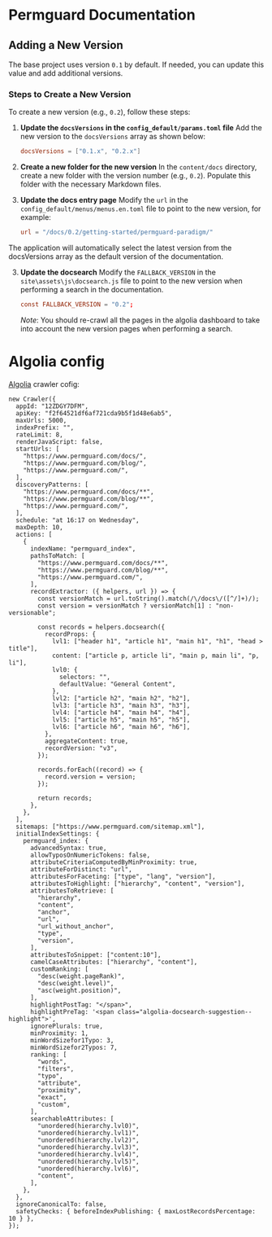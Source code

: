 # Permguard Documentation

## Adding a New Version

The base project uses version `0.1` by default. If needed, you can update this value and add additional versions.

### Steps to Create a New Version

To create a new version (e.g., `0.2`), follow these steps:

1. **Update the `docsVersions` in the `config_default/params.toml` file**
   Add the new version to the `docsVersions` array as shown below:

   ```toml
   docsVersions = ["0.1.x", "0.2.x"]
   ```

2. **Create a new folder for the new version**
   In the `content/docs` directory, create a new folder with the version number (e.g., `0.2`). Populate this folder with the necessary Markdown files.

3. **Update the docs entry page**
   Modify the `url` in the `config_default/menus/menus.en.toml` file to point to the new version, for example:

   ```toml
   url = "/docs/0.2/getting-started/permguard-paradigm/"
   ```

The application will automatically select the latest version from the docsVersions array as the default version of the documentation.

3. **Update the docsearch**
   Modify the `FALLBACK_VERSION` in the `site\assets\js\docsearch.js` file to point to the new version when performing a search in the documentation.

   ```toml
   const FALLBACK_VERSION = "0.2";
   ```

   _Note_: You should re-crawl all the pages in the algolia dashboard to take into account the new version pages when performing a search.

# Algolia config

[Algolia](https://www.algolia.com/) crawler cofig:

```code
new Crawler({
  appId: "12ZDGY7DFM",
  apiKey: "f2f64521df6af721cda9b5f1d48e6ab5",
  maxUrls: 5000,
  indexPrefix: "",
  rateLimit: 8,
  renderJavaScript: false,
  startUrls: [
    "https://www.permguard.com/docs/",
    "https://www.permguard.com/blog/",
    "https://www.permguard.com/",
  ],
  discoveryPatterns: [
    "https://www.permguard.com/docs/**",
    "https://www.permguard.com/blog/**",
    "https://www.permguard.com/",
  ],
  schedule: "at 16:17 on Wednesday",
  maxDepth: 10,
  actions: [
    {
      indexName: "permguard_index",
      pathsToMatch: [
        "https://www.permguard.com/docs/**",
        "https://www.permguard.com/blog/**",
        "https://www.permguard.com/",
      ],
      recordExtractor: ({ helpers, url }) => {
        const versionMatch = url.toString().match(/\/docs\/([^/]+)/);
        const version = versionMatch ? versionMatch[1] : "non-versionable";

        const records = helpers.docsearch({
          recordProps: {
            lvl1: ["header h1", "article h1", "main h1", "h1", "head > title"],
            content: ["article p, article li", "main p, main li", "p, li"],
            lvl0: {
              selectors: "",
              defaultValue: "General Content",
            },
            lvl2: ["article h2", "main h2", "h2"],
            lvl3: ["article h3", "main h3", "h3"],
            lvl4: ["article h4", "main h4", "h4"],
            lvl5: ["article h5", "main h5", "h5"],
            lvl6: ["article h6", "main h6", "h6"],
          },
          aggregateContent: true,
          recordVersion: "v3",
        });

        records.forEach((record) => {
          record.version = version;
        });

        return records;
      },
    },
  ],
  sitemaps: ["https://www.permguard.com/sitemap.xml"],
  initialIndexSettings: {
    permguard_index: {
      advancedSyntax: true,
      allowTyposOnNumericTokens: false,
      attributeCriteriaComputedByMinProximity: true,
      attributeForDistinct: "url",
      attributesForFaceting: ["type", "lang", "version"],
      attributesToHighlight: ["hierarchy", "content", "version"],
      attributesToRetrieve: [
        "hierarchy",
        "content",
        "anchor",
        "url",
        "url_without_anchor",
        "type",
        "version",
      ],
      attributesToSnippet: ["content:10"],
      camelCaseAttributes: ["hierarchy", "content"],
      customRanking: [
        "desc(weight.pageRank)",
        "desc(weight.level)",
        "asc(weight.position)",
      ],
      highlightPostTag: "</span>",
      highlightPreTag: '<span class="algolia-docsearch-suggestion--highlight">',
      ignorePlurals: true,
      minProximity: 1,
      minWordSizefor1Typo: 3,
      minWordSizefor2Typos: 7,
      ranking: [
        "words",
        "filters",
        "typo",
        "attribute",
        "proximity",
        "exact",
        "custom",
      ],
      searchableAttributes: [
        "unordered(hierarchy.lvl0)",
        "unordered(hierarchy.lvl1)",
        "unordered(hierarchy.lvl2)",
        "unordered(hierarchy.lvl3)",
        "unordered(hierarchy.lvl4)",
        "unordered(hierarchy.lvl5)",
        "unordered(hierarchy.lvl6)",
        "content",
      ],
    },
  },
  ignoreCanonicalTo: false,
  safetyChecks: { beforeIndexPublishing: { maxLostRecordsPercentage: 10 } },
});
```
